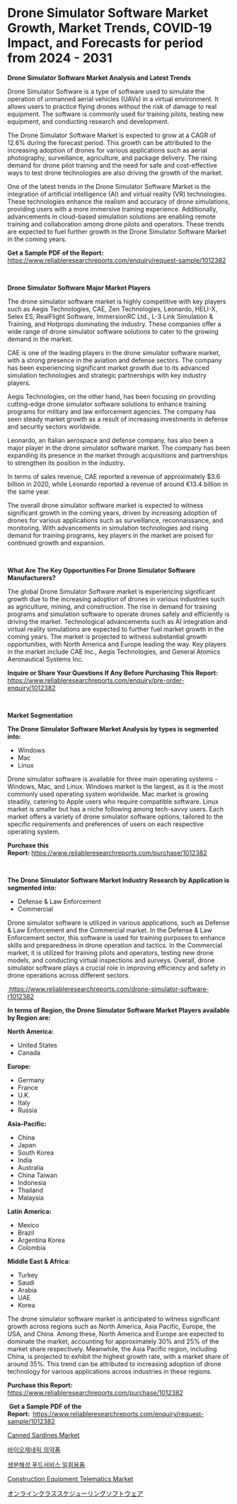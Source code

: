 <p><h1>Drone Simulator Software Market Growth, Market Trends, COVID-19 Impact, and Forecasts for period from 2024 - 2031</h1></p><p><strong>Drone Simulator Software Market Analysis and Latest Trends</strong></p>
<p><p>Drone Simulator Software is a type of software used to simulate the operation of unmanned aerial vehicles (UAVs) in a virtual environment. It allows users to practice flying drones without the risk of damage to real equipment. The software is commonly used for training pilots, testing new equipment, and conducting research and development.</p><p>The Drone Simulator Software Market is expected to grow at a CAGR of 12.6% during the forecast period. This growth can be attributed to the increasing adoption of drones for various applications such as aerial photography, surveillance, agriculture, and package delivery. The rising demand for drone pilot training and the need for safe and cost-effective ways to test drone technologies are also driving the growth of the market.</p><p>One of the latest trends in the Drone Simulator Software Market is the integration of artificial intelligence (AI) and virtual reality (VR) technologies. These technologies enhance the realism and accuracy of drone simulations, providing users with a more immersive training experience. Additionally, advancements in cloud-based simulation solutions are enabling remote training and collaboration among drone pilots and operators. These trends are expected to fuel further growth in the Drone Simulator Software Market in the coming years.</p></p>
<p><strong>Get a Sample PDF of the Report:&nbsp;</strong> <a href="https://www.reliableresearchreports.com/enquiry/request-sample/1012382">https://www.reliableresearchreports.com/enquiry/request-sample/1012382</a></p>
<p>&nbsp;</p>
<p><strong>Drone Simulator Software Major Market Players</strong></p>
<p><p>The drone simulator software market is highly competitive with key players such as Aegis Technologies, CAE, Zen Technologies, Leonardo, HELI-X, Selex ES, RealFlight Software, ImmersionRC Ltd., L-3 Link Simulation & Training, and Hotprops dominating the industry. These companies offer a wide range of drone simulator software solutions to cater to the growing demand in the market.</p><p>CAE is one of the leading players in the drone simulator software market, with a strong presence in the aviation and defense sectors. The company has been experiencing significant market growth due to its advanced simulation technologies and strategic partnerships with key industry players.</p><p>Aegis Technologies, on the other hand, has been focusing on providing cutting-edge drone simulator software solutions to enhance training programs for military and law enforcement agencies. The company has seen steady market growth as a result of increasing investments in defense and security sectors worldwide.</p><p>Leonardo, an Italian aerospace and defense company, has also been a major player in the drone simulator software market. The company has been expanding its presence in the market through acquisitions and partnerships to strengthen its position in the industry.</p><p>In terms of sales revenue, CAE reported a revenue of approximately $3.6 billion in 2020, while Leonardo reported a revenue of around €13.4 billion in the same year.</p><p>The overall drone simulator software market is expected to witness significant growth in the coming years, driven by increasing adoption of drones for various applications such as surveillance, reconnaissance, and monitoring. With advancements in simulation technologies and rising demand for training programs, key players in the market are poised for continued growth and expansion.</p></p>
<p>&nbsp;</p>
<p><strong>What Are The Key Opportunities For Drone Simulator Software Manufacturers?</strong></p>
<p><p>The global Drone Simulator Software market is experiencing significant growth due to the increasing adoption of drones in various industries such as agriculture, mining, and construction. The rise in demand for training programs and simulation software to operate drones safely and efficiently is driving the market. Technological advancements such as AI integration and virtual reality simulations are expected to further fuel market growth in the coming years. The market is projected to witness substantial growth opportunities, with North America and Europe leading the way. Key players in the market include CAE Inc., Aegis Technologies, and General Atomics Aeronautical Systems Inc.</p></p>
<p><strong>Inquire or Share Your Questions If Any Before Purchasing This Report:</strong> <a href="https://www.reliableresearchreports.com/enquiry/pre-order-enquiry/1012382">https://www.reliableresearchreports.com/enquiry/pre-order-enquiry/1012382</a></p>
<p>&nbsp;</p>
<p><strong>Market Segmentation</strong></p>
<p><strong>The Drone Simulator Software Market Analysis by types is segmented into:</strong></p>
<p><ul><li>Windows</li><li>Mac</li><li>Linux</li></ul></p>
<p><p>Drone simulator software is available for three main operating systems - Windows, Mac, and Linux. Windows market is the largest, as it is the most commonly used operating system worldwide. Mac market is growing steadily, catering to Apple users who require compatible software. Linux market is smaller but has a niche following among tech-savvy users. Each market offers a variety of drone simulator software options, tailored to the specific requirements and preferences of users on each respective operating system.</p></p>
<p><strong>Purchase this Report:&nbsp;</strong><a href="https://www.reliableresearchreports.com/purchase/1012382">https://www.reliableresearchreports.com/purchase/1012382</a></p>
<p>&nbsp;</p>
<p><strong>The Drone Simulator Software Market Industry Research by Application is segmented into:</strong></p>
<p><ul><li>Defense & Law Enforcement</li><li>Commercial</li></ul></p>
<p><p>Drone simulator software is utilized in various applications, such as Defense & Law Enforcement and the Commercial market. In the Defense & Law Enforcement sector, this software is used for training purposes to enhance skills and preparedness in drone operation and tactics. In the Commercial market, it is utilized for training pilots and operators, testing new drone models, and conducting virtual inspections and surveys. Overall, drone simulator software plays a crucial role in improving efficiency and safety in drone operations across different sectors.</p></p>
<p><a href="https://www.reliableresearchreports.com/drone-simulator-software-r1012382">&nbsp;https://www.reliableresearchreports.com/drone-simulator-software-r1012382</a></p>
<p><strong>In terms of Region, the Drone Simulator Software Market Players available by Region are:</strong></p>
<p>
    <p> <strong> North America: </strong>
        <ul>
            <li>United States</li>
            <li>Canada</li>
        </ul>
        </p> 
    <p> <strong> Europe: </strong>
        <ul>
            <li>Germany</li>
            <li>France</li>
            <li>U.K.</li>
            <li>Italy</li>
            <li>Russia</li>
        </ul>
        </p> 
    <p> <strong> Asia-Pacific: </strong>
        <ul>
            <li>China</li>
            <li>Japan</li>
            <li>South Korea</li>
            <li>India</li>
            <li>Australia</li>
            <li>China Taiwan</li>
            <li>Indonesia</li>
            <li>Thailand</li>
            <li>Malaysia</li>
        </ul>
        </p> 
    <p> <strong> Latin America: </strong>
        <ul>
            <li>Mexico</li>
            <li>Brazil</li>
            <li>Argentina Korea</li>
            <li>Colombia</li>
        </ul>
        </p> 
    <p> <strong> Middle East & Africa: </strong>
        <ul>
            <li>Turkey</li>
            <li>Saudi</li>
            <li>Arabia</li>
            <li>UAE</li>
            <li>Korea</li>
        </ul>
    </p>
    </p>
<p><p>The drone simulator software market is anticipated to witness significant growth across regions such as North America, Asia Pacific, Europe, the USA, and China. Among these, North America and Europe are expected to dominate the market, accounting for approximately 30% and 25% of the market share respectively. Meanwhile, the Asia Pacific region, including China, is projected to exhibit the highest growth rate, with a market share of around 35%. This trend can be attributed to increasing adoption of drone technology for various applications across industries in these regions.</p></p>
<p><strong>Purchase this Report: </strong><a href="https://www.reliableresearchreports.com/purchase/1012382">https://www.reliableresearchreports.com/purchase/1012382</a></p>
<p>&nbsp;<strong>Get a Sample PDF of the Report:&nbsp;&nbsp;</strong><a href="https://www.reliableresearchreports.com/enquiry/request-sample/1012382">https://www.reliableresearchreports.com/enquiry/request-sample/1012382</a></p>
<p><strong></strong></p>
<p><p><a href="https://www.linkedin.com/pulse/canned-sardines-market-share-evolution-growth-trends-2024-2031-datac?trackingId=SSEkxWr18C5vm%2BsaoyB%2BGw%3D%3D">Canned Sardines Market</a></p><p><a href="https://github.com/camron674/Market-Research-Report-List-1/blob/main/142619950808.md">바이오제네릭 의약품</a></p><p><a href="https://github.com/BrettWeberrt8767765/Market-Research-Report-List-1/blob/main/287605750807.md">생분해성 푸드서비스 일회용품</a></p><p><a href="https://github.com/yoshih12/Market-Research-Report-List-3/blob/main/construction-equipment-telematics-market.md">Construction Equipment Telematics Market</a></p><p><a href="https://github.com/hilmi-2a/Market-Research-Report-List-1/blob/main/536040054037.md">オンラインクラススケジューリングソフトウェア</a></p></p>